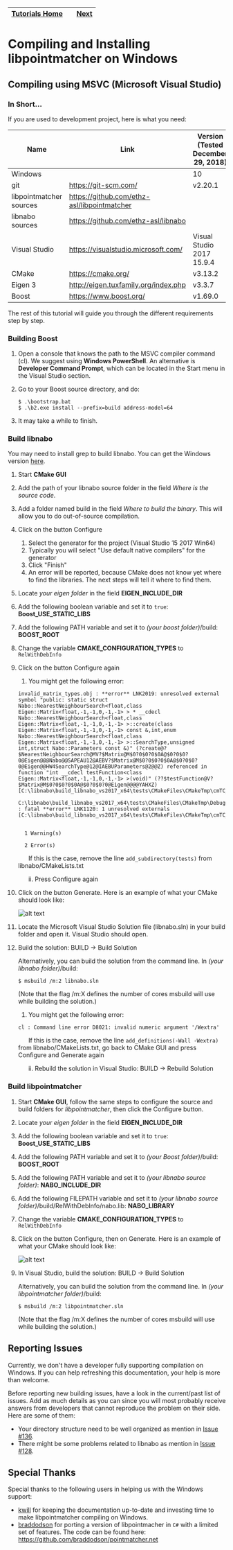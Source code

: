 | [Tutorials Home](index.md)    | | [Next](Datafilters.md) |
| ------------- |:-------------:| -----:|

# Compiling and Installing libpointmatcher on Windows

## Compiling using MSVC (Microsoft Visual Studio)

### In Short...

If you are used to development project, here is what you need:


| Name   | Link | Version <br> (Tested December 29, 2018)|
| ------ | ---- | ------------- |
| Windows |  | 10 |
|  git | <https://git-scm.com/> | v2.20.1 |
|  libpointmatcher sources | <https://github.com/ethz-asl/libpointmatcher> |  |
| libnabo sources | <https://github.com/ethz-asl/libnabo> |  |
| Visual Studio |  <https://visualstudio.microsoft.com/>  | Visual Studio 2017 15.9.4 |
| CMake | <https://cmake.org/> | v3.13.2 |
| Eigen 3 | <http://eigen.tuxfamily.org/index.php> | v3.3.7 |
| Boost | <https://www.boost.org/> | v1.69.0 |

The rest of this tutorial will guide you through the different requirements step by step.

### Building Boost
1. Open a console that knows the path to the MSVC compiler command (cl). We suggest using **Windows PowerShell**. An alternative is **Developer Command Prompt**, which can be located in the Start menu in the Visual Studio section.
1. Go to your Boost source directory, and do:

    ```
    $ .\bootstrap.bat
    $ .\b2.exe install --prefix=build address-model=64
    ```

1. It may take a while to finish.


### Build libnabo
You may need to install grep to build libnabo. You can get the Windows version [here](http://gnuwin32.sourceforge.net/packages/grep.htm).

1. Start **CMake GUI**

1. Add the path of your libnabo source folder in the field _Where is the source code_.
1. Add a folder named build in the field _Where to build the binary_. This will allow you to do out-of-source compilation.
1. Click on the button Configure
    1. Select the generator for the project (Visual Studio 15 2017 Win64)
    1. Typically you will select "Use default native compilers" for the generator
    1. Click "Finish"
    1. An error will be reported, because CMake does not know yet where to find the libraries. The next steps will tell it where to find them.

1. Locate _your eigen folder_ in the field **EIGEN_INCLUDE_DIR**

1. Add the following boolean variable and set it to `true`: **Boost_USE_STATIC_LIBS**

1. Add the following PATH variable and set it to _(your boost folder)_/build: **BOOST_ROOT**

1. Change the variable **CMAKE_CONFIGURATION_TYPES** to `RelWithDebInfo`

1. Click on the button Configure again
    1. You might get the following error:

    ```
    invalid_matrix_types.obj : **error** LNK2019: unresolved external symbol "public: static struct Nabo::NearestNeighbourSearch<float,class Eigen::Matrix<float,-1,-1,0,-1,-1> > * __cdecl Nabo::NearestNeighbourSearch<float,class Eigen::Matrix<float,-1,-1,0,-1,-1> >::create(class Eigen::Matrix<float,-1,-1,0,-1,-1> const &,int,enum Nabo::NearestNeighbourSearch<float,class Eigen::Matrix<float,-1,-1,0,-1,-1> >::SearchType,unsigned int,struct Nabo::Parameters const &)" (?create@?$NearestNeighbourSearch@MV?$Matrix@M$0?0$0?0$0A@$0?0$0?0@Eigen@@@Nabo@@SAPEAU12@AEBV?$Matrix@M$0?0$0?0$0A@$0?0$0?0@Eigen@@HW4SearchType@12@IAEBUParameters@2@@Z) referenced in function "int __cdecl testFunction<class Eigen::Matrix<float,-1,-1,0,-1,-1> >(void)" (??$testFunction@V?$Matrix@M$0?0$0?0$0A@$0?0$0?0@Eigen@@@@YAHXZ) [C:\libnabo\build_libnabo_vs2017_x64\tests\CMakeFiles\CMakeTmp\cmTC_b6580.vcxproj]

    C:\libnabo\build_libnabo_vs2017_x64\tests\CMakeFiles\CMakeTmp\Debug\cmTC_b6580.exe : fatal **error** LNK1120: 1 unresolved externals [C:\libnabo\build_libnabo_vs2017_x64\tests\CMakeFiles\CMakeTmp\cmTC_b6580.vcxproj]


      1 Warning(s)

      2 Error(s)
    ```

    &nbsp;&nbsp;&nbsp;&nbsp;&nbsp;&nbsp;If this is the case, remove the line `add_subdirectory(tests)` from libnabo/CMakeLists.txt

    &nbsp;&nbsp;&nbsp;&nbsp;&nbsp;&nbsp;ii. Press Configure again

1. Click on the button Generate. Here is an example of what your CMake should look like:

	![alt text](images/win_cmake_libnabo.png "CMake libnabo")


1. Locate the Microsoft Visual Studio Solution file (libnabo.sln) in your build folder and open it. Visual Studio should open.

1. Build the solution: BUILD -> Build Solution

    Alternatively, you can build the solution from the command line. In _(your libnabo folder)_/build:

    ```
    $ msbuild /m:2 libnabo.sln
    ```

    (Note that the flag /m:X defines the number of cores msbuild will use while building the solution.)

    1. You might get the following error:

    ```
    cl : Command line error D8021: invalid numeric argument '/Wextra'
    ```

    &nbsp;&nbsp;&nbsp;&nbsp;&nbsp;&nbsp;If this is the case, remove the line `add_definitions(-Wall -Wextra)` from libnabo/CMakeLists.txt, go back to CMake GUI and press Configure and Generate again

    &nbsp;&nbsp;&nbsp;&nbsp;&nbsp;&nbsp;ii. Rebuild the solution in Visual Studio: BUILD -> Rebuild Solution


### Build libpointmatcher
1. Start **CMake GUI**, follow the same steps to configure the source and build folders for _libpointmatcher_, then click the Configure button.

1. Locate _your eigen folder_ in the field **EIGEN_INCLUDE_DIR**

1. Add the following boolean variable and set it to `true`: **Boost_USE_STATIC_LIBS**

1. Add the following PATH variable and set it to _(your Boost folder)_/build: **BOOST_ROOT**

1. Add the following PATH variable and set it to _(your libnabo source folder)_: **NABO_INCLUDE_DIR**

1. Add the following FILEPATH variable and set it to _(your libnabo source folder)_/build/RelWithDebInfo/nabo.lib: **NABO_LIBRARY**

1. Change the variable **CMAKE_CONFIGURATION_TYPES** to `RelWithDebInfo`

1. Click on the button Configure, then on Generate. Here is an example of what your CMake should look like:

	![alt text](images/win_cmake_libpointmatcher.png "CMake libpointmatcher")

1. In Visual Studio, build the solution: BUILD -> Build Solution

    Alternatively, you can build the solution from the command line. In _(your libpointmatcher folder)_/build:

    ```
    $ msbuild /m:2 libpointmatcher.sln
    ```

    (Note that the flag /m:X defines the number of cores msbuild will use while building the solution.)


## Reporting Issues

Currently, we don't have a developer fully supporting compilation on Windows. If you can help refreshing this documentation, your help is more than welcome.

Before reporting new building issues, have a look in the current/past list of issues. Add as much details as you can since you will most probably receive answers from developers that cannot reproduce the problem on their side. Here are some of them:

- Your directory structure need to be well organized as mention in [Issue #136](https://github.com/ethz-asl/libpointmatcher/issues/136).
- There might be some problems related to libnabo as mention in [Issue #128](https://github.com/ethz-asl/libpointmatcher/issues/118).

## Special Thanks

Special thanks to the following users in helping us with the Windows support:

- [kwill](https://github.com/kwill) for keeping the documentation up-to-date and investing time to make libpointmatcher compiling on Windows.
- [braddodson](https://github.com/braddodson) for porting a version of libpointmacher in `C#` with a limited set of features. The code can be found here: https://github.com/braddodson/pointmatcher.net


